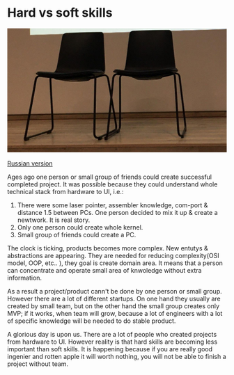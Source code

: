 # Hard vs soft skills 
![2chairs](assets/2chairs.jpg?raw=true)

[Russian version](hard-soft-skills.md)

Ages ago one person or small group of friends could create successful completed project. It was possible because they could understand whole technical stack from hardware to UI, i.e.:
1. There were some laser pointer, assembler knowledge, com-port & distance 1.5 between PCs. One person decided to mix it up & create a newtwork. It is real story.
2. Only one person could create whole kernel.
3. Small group of friends could create a PC.

The clock is ticking, products becomes more complex. New entutys & abstractions are appearing. They are needed for reducing complexity(OSI model, OOP, etc.. ), they goal is create domain area. It means that a person can concentrate and operate small area of knwoledge without extra information.

As a result a project/product cann't be done by one person or small group. However there are a lot of different startups. On one hand they usually are created by small team, but on the other hand the small group creates only MVP; if it works, when team will grow, because a lot of engineers with a lot of specific knowledge will be needed to do stable product.

A glorious day is upon us. There are a lot of people who created projects from hardware to UI. However reality is that 
hard skills are becoming less important than soft skills. It is happening because if you are really good ingenier and rotten apple it will worth nothing, you will not be able to finish a project without team. 
